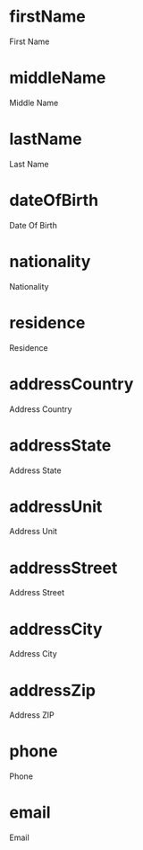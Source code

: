 # firstName

First Name

# middleName

Middle Name

# lastName

Last Name

# dateOfBirth

Date Of Birth

# nationality

Nationality

# residence

Residence

# addressCountry

Address Country

# addressState

Address State

# addressUnit

Address Unit

# addressStreet

Address Street

# addressCity

Address City

# addressZip

Address ZIP

# phone

Phone

# email

Email
